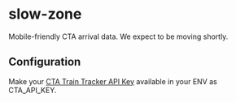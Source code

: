 slow-zone
=========

Mobile-friendly CTA arrival data. We expect to be moving shortly.

## Configuration

Make your [CTA Train Tracker API Key][1] available in your ENV as CTA_API_KEY.

[1]: http://www.transitchicago.com/developers/traintrackerapply.aspx